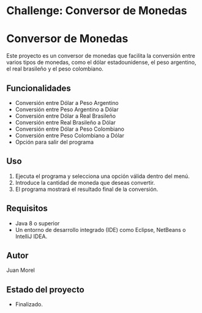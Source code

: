# Challenge: Conversor de Monedas

# Conversor de Monedas

Este proyecto es un conversor de monedas que facilita la conversión entre varios tipos de monedas, como el dólar estadounidense, el peso argentino, el real brasileño y el peso colombiano.

## Funcionalidades

* Conversión entre Dólar a Peso Argentino
* Conversión entre Peso Argentino a Dólar
* Conversión entre Dólar a Real Brasileño
* Conversión entre Real Brasileño a Dólar
* Conversión entre Dólar a Peso Colombiano
* Conversión entre Peso Colombiano a Dólar
* Opción para salir del programa

## Uso

1. Ejecuta el programa y selecciona una opción válida dentro del menú.
2. Introduce la cantidad de moneda que deseas convertir.
3. El programa mostrará el resultado final de la conversión.

## Requisitos

* Java 8 o superior
* Un entorno de desarrollo integrado (IDE) como Eclipse, NetBeans o IntelliJ IDEA.

## Autor

Juan Morel

## Estado del proyecto

* Finalizado.